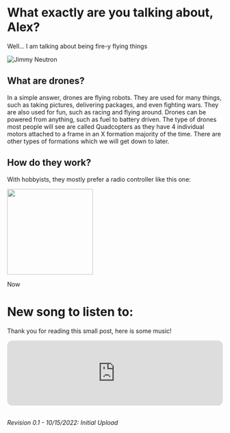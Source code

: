 <!-- ---
# can edit: title, date, categories, and tags
layout: post
title: "Drones"
date: 2022-10-15 18:06:00 -0700
categories: [Drones]
tags: []
--- -->

# What exactly are you talking about, Alex?
Well... I am talking about being fire-y flying things

![Jimmy Neutron](https://y.yarn.co/0ba65771-6a85-4bf5-b644-cd7eca9ad549_text.gif)

## What are drones?
In a simple answer, drones are flying robots. They are used for many things, such as taking pictures, delivering packages, and even fighting wars. They are also used for fun, such as racing and flying around. Drones can be powered from anything, such as fuel to battery driven. The type of drones most people will see are called Quadcopters as they have 4 individual motors attached to a frame in an X formation majority of the time. There are other types of formations which we will get down to later.

## How do they work?
With hobbyists, they mostly prefer a radio controller like this one: 

<img src="https://cdn.shopify.com/s/files/1/0609/8324/7079/products/Zorro1000X1000-1_540x.jpg?v=1639385410" width="200" height="200"/>

Now

# New song to listen to:

Thank you for reading this small post, here is some music!
<br>

<iframe style="border-radius:12px" src="https://open.spotify.com/embed/track/4uUG5RXrOk84mYEfFvj3cK?utm_source=generator" width="100%" height="152" frameBorder="0" allowfullscreen="" allow="autoplay; clipboard-write; encrypted-media; fullscreen; picture-in-picture" loading="lazy"></iframe>

<br>
<br>

_Revision 0.1 - 10/15/2022: Initial Upload_
<br>
